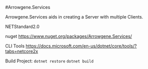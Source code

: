 #Arrowgene.Services

Arrowgene.Services aids in creating a Server with multiple Clients.

NETStandard2.0

nuget
https://www.nuget.org/packages/Arrowgene.Services/

CLI Tools
https://docs.microsoft.com/en-us/dotnet/core/tools/?tabs=netcore2x

Build Project:
`dotnet restore`
`dotnet build`